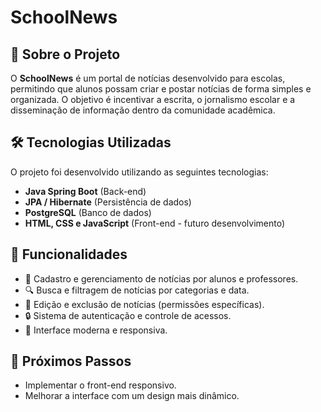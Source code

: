 # SchoolNews


## 📌 Sobre o Projeto
O **SchoolNews** é um portal de notícias desenvolvido para escolas, permitindo que alunos possam criar e postar notícias de forma simples e organizada. O objetivo é incentivar a escrita, o jornalismo escolar e a disseminação de informação dentro da comunidade acadêmica.

## 🛠 Tecnologias Utilizadas
O projeto foi desenvolvido utilizando as seguintes tecnologias:
- **Java Spring Boot** (Back-end)
- **JPA / Hibernate** (Persistência de dados)
- **PostgreSQL** (Banco de dados)
- **HTML, CSS e JavaScript** (Front-end - futuro desenvolvimento)

## 🚀 Funcionalidades
- 📢 Cadastro e gerenciamento de notícias por alunos e professores.
- 🔍 Busca e filtragem de notícias por categorias e data.
- 📝 Edição e exclusão de notícias (permissões específicas).
- 🔒 Sistema de autenticação e controle de acessos.
- 🎨 Interface moderna e responsiva.

## 📅 Próximos Passos
- Implementar o front-end responsivo.
- Melhorar a interface com um design mais dinâmico.
